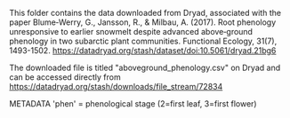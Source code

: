 This folder contains the data downloaded from Dryad, associated with the paper
Blume‐Werry, G., Jansson, R., & Milbau, A. (2017). Root phenology unresponsive to 
earlier snowmelt despite advanced above‐ground phenology in two subarctic plant 
communities. Functional Ecology, 31(7), 1493-1502.
https://datadryad.org/stash/dataset/doi:10.5061/dryad.21bg6

The downloaded file is titled "aboveground_phenology.csv" on Dryad and can be
accessed directly from https://datadryad.org/stash/downloads/file_stream/72834

METADATA
'phen' = phenological stage (2=first leaf, 3=first flower)